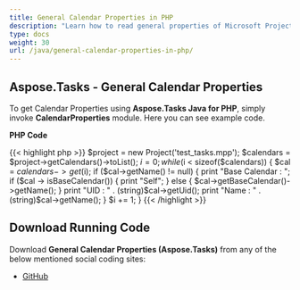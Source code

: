 ```yaml
---
title: General Calendar Properties in PHP
description: "Learn how to read general properties of Microsoft Project (MPP/XML) projects using Aspose.Tasks Java for PHP."
type: docs
weight: 30
url: /java/general-calendar-properties-in-php/
---
```


## **Aspose.Tasks - General Calendar Properties**
To get Calendar Properties using **Aspose.Tasks Java for PHP**, simply invoke **CalendarProperties** module. Here you can see example code.

**PHP Code**

{{< highlight php >}}
$project = new Project('test_tasks.mpp');
$calendars = $project->getCalendars()->toList();
$i = 0;
while ($i < sizeof($calendars)) {
    $cal = $calendars->get($i);
    if ($cal->getName() != null) {
        print "Base Calendar : ";
        if ($cal -> isBaseCalendar()) {
            print "Self";
        }
        else {
            $cal->getBaseCalendar()->getName();
        }
        print "UID : " . (string)$cal->getUid();
        print "Name : " . (string)$cal->getName();
}
$i += 1;
}
{{< /highlight >}}

## **Download Running Code**
Download **General Calendar Properties (Aspose.Tasks)** from any of the below mentioned social coding sites:

- [GitHub](https://github.com/aspose-tasks/Aspose.Tasks-for-Java/blob/master/Plugins/Aspose_Tasks_Java_for_PHP/src/aspose/tasks/WorkingWithCalendars/CalendarProperties.php)
